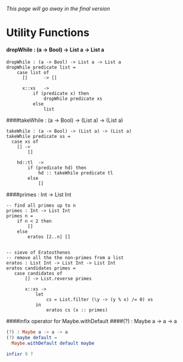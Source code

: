 *This page will go away in the final version*
# Utility Functions

#### dropWhile : (a -> Bool) -> List a -> List a
```
dropWhile : (a -> Bool) -> List a -> List a
dropWhile predicate list =
    case list of
      []      -> []
      
      x::xs   -> 
          if (predicate x) then 
              dropWhile predicate xs
          else 
              list
```

####takeWhile : (a -> Bool) -> (List a) -> (List a)

```
takeWhile : (a -> Bool) -> (List a) -> (List a)
takeWhile predicate xs =
  case xs of
    [] -> 
        []
        
    hd::tl  -> 
        if (predicate hd) then
            hd :: takeWhile predicate tl
        else 
            []
```            
####primes : Int -> List Int
```
-- find all primes up to n
primes : Int -> List Int
primes n = 
    if n < 2 then
        []
    else
        eratos [2..n] []


-- sieve of Eratosthenes
-- remove all the the non-primes from a list
eratos : List Int -> List Int -> List Int
eratos candidates primes =  
   case candidates of
       [] -> List.reverse primes
       
       x::xs ->
           let 
               cs = List.filter (\y -> (y % x) /= 0) xs
           in
               eratos cs (x :: primes)
```

####infix operator for Maybe.withDefault 
####(?) : Maybe a -> a -> a

```elm
(?) : Maybe a -> a -> a
(?) maybe default =
  Maybe.withDefault default maybe

infixr 9 ?
```